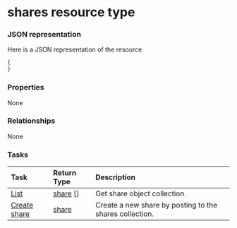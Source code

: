# shares resource type



### JSON representation

Here is a JSON representation of the resource

<!-- {
  "blockType": "resource",
  "optionalProperties": [

  ],
  "@odata.type": "microsoft.graph.shares"
}-->

```json
{
}

```
### Properties
None

### Relationships
None


### Tasks

| Task		   | Return Type	|Description|
|:---------------|:--------|:----------|
|[List](../api/share_list.md) | [share](share.md) [] |Get share object collection. |
|[Create share](../api/share_post_shares.md) |[share](share.md)| Create a new share by posting to the shares collection.|

<!-- uuid: 3a6c3c7e-8842-4622-8356-8dbf7c19f72b
2015-10-19 09:02:22 UTC -->
<!-- {
  "type": "#page.annotation",
  "description": "shares resource",
  "keywords": "",
  "section": "documentation",
  "tocPath": ""
}-->